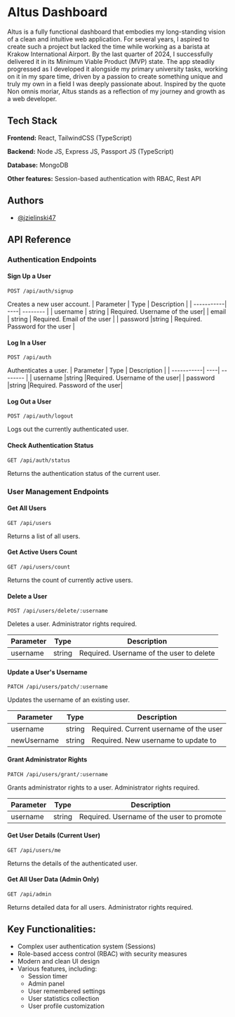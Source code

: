 # Altus Dashboard
Altus is a fully functional dashboard that embodies my long-standing vision of a clean and intuitive web application. For several years, I aspired to create such a project but lacked the time while working as a barista at Krakow International Airport. By the last quarter of 2024, I successfully delivered it in its Minimum Viable Product (MVP) state. The app steadily progressed as I developed it alongside my primary university tasks, working on it in my spare time, driven by a passion to create something unique and truly my own in a field I was deeply passionate about. Inspired by the quote Non omnis moriar, Altus stands as a reflection of my journey and growth as a web developer.



## Tech Stack

**Frontend:** React, TailwindCSS (TypeScript)

**Backend:** Node JS, Express JS, Passport JS (TypeScript)

**Database:** MongoDB

**Other features:** Session-based authentication with RBAC, Rest API


## Authors

- [@jzielinski47](https://www.github.com/jzielinski47)

## API Reference

### Authentication Endpoints

#### Sign Up a User
```http
POST /api/auth/signup
```
Creates a new user account.
| Parameter	 | Type | Description |
| -----------| ----| -------- |
| username |	string	| Required. Username of the user|
| email |	string |	Required. Email of the user |
| password	|string	| Required. Password for the user |

#### Log In a User
```http
POST /api/auth
```
Authenticates a user.
| Parameter	 | Type | Description |
| -----------| ----| -------- |
| username	|string	|Required. Username of the user|
| password	|string	|Required. Password of the user|

#### Log Out a User
```http
POST /api/auth/logout
```
Logs out the currently authenticated user.

#### Check Authentication Status
```http
GET /api/auth/status
```
Returns the authentication status of the current user.

### User Management Endpoints

#### Get All Users
```http
GET /api/users
```
Returns a list of all users.

#### Get Active Users Count
```http
GET /api/users/count
```
Returns the count of currently active users.

#### Delete a User
```http
POST /api/users/delete/:username
```
Deletes a user. Administrator rights required.

| Parameter |	Type	| Description |
| ---- | --- | --|
|username	| string |	Required. Username of the user to delete|

#### Update a User's Username
```http
PATCH /api/users/patch/:username
```
Updates the username of an existing user.

| Parameter |	Type	| Description |
| ---- | --- | --|
| username	| string |	Required. Current username of the user | 
| newUsername |	string |	Required. New username to update to |

#### Grant Administrator Rights
```http
PATCH /api/users/grant/:username
```
Grants administrator rights to a user. Administrator rights required.

| Parameter |	Type	| Description |
| ---- | --- | --|
| username	| string |	Required. Username of the user to promote | 

#### Get User Details (Current User)
```http
GET /api/users/me
```
Returns the details of the authenticated user.

#### Get All User Data (Admin Only)
```http
GET /api/admin
```
Returns detailed data for all users. Administrator rights required.

## Key Functionalities:
- Complex user authentication system (Sessions)
- Role-based access control (RBAC) with security measures
- Modern and clean UI design
- Various features, including:
  - Session timer
  - Admin panel
  - User remembered settings
  - User statistics collection
  - User profile customization
